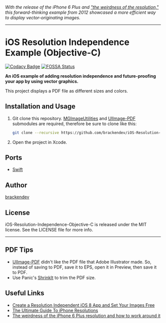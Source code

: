 _With the release of the iPhone 6 Plus and ["the weirdness of the resolution,"](http://photoshopsecrets.tumblr.com/post/97254204751/the-weirdness-of-the-iphone-6-plus-resolution-and-how) this forward-thinking example from 2012 showcased a more efficient way to display vector-originating images._

- - -

iOS Resolution Independence Example (Objective-C)
=================================================
[![Codacy Badge](https://api.codacy.com/project/badge/Grade/f71d2c69c9cc47959a5cd3eb9ca0d1e2)](https://www.codacy.com/app/brackendev/iOS-Resolution-Independence-Objective-C?utm_source=github.com&amp;utm_medium=referral&amp;utm_content=brackendev/iOS-Resolution-Independence-Objective-C&amp;utm_campaign=Badge_Grade)
[![FOSSA Status](https://app.fossa.com/api/projects/git%2Bgithub.com%2Fbrackendev%2FiOS-Resolution-Independence-Objective-C.svg?type=shield)](https://app.fossa.com/projects/git%2Bgithub.com%2Fbrackendev%2FiOS-Resolution-Independence-Objective-C?ref=badge_shield)

**An iOS example of adding resolution independence and future-proofing your app by using vector graphics.**

This project displays a PDF file as different sizes and colors.

## Installation and Usage

1. Git clone this repository. [MGImageUtilities](http://github.com/brackendev/MGImageUtilities) and [UIImage-PDF](https://github.com/brackendev/UIImage-PDF) submodules are required, therefore be sure to clone like this:

    ```bash
    git clone --recursive https://github.com/brackendev/iOS-Resolution-Independence-Objective-C.git
    ```

2. Open the project in Xcode.

## Ports

* [Swift](http://brackendev.github.io/iOS-Resolution-Independence-Swift/)

## Author

[brackendev](https://www.github.com/brackendev)

## License

iOS-Resolution-Independence-Objective-C is released under the MIT license. See the LICENSE file for more info.

- - -

## PDF Tips

* [UIImage-PDF](https://github.com/mindbrix/UIImage-PDF) didn't like the PDF file that Adobe Illustrator made. So, instead of saving to PDF, save it to EPS, open it in Preview, then save it to PDF.
* Use Panic's [ShrinkIt](http://www.panic.com/blog/shrinkit-1-2/) to trim the PDF size.

## Useful Links

* [Create a Resolution Independent iOS 8 App and Set Your Images Free](http://enginerds.craftsy.com/blog/2014/09/create-a-resolution-independent-ios8-app-and-set-your-images-free.html)
* [The Ultimate Guide To iPhone Resolutions](http://www.paintcodeapp.com/news/ultimate-guide-to-iphone-resolutions)
* [The weirdness of the iPhone 6 Plus resolution and how to work around it](http://photoshopsecrets.tumblr.com/post/97254204751/the-weirdness-of-the-iphone-6-plus-resolution-and-how)
